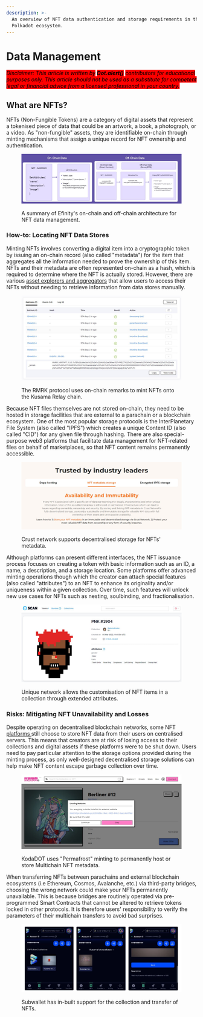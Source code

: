 ```yaml
---
description: >-
  An overview of NFT data authentication and storage requirements in the
  Polkadot ecosystem.
---
```


# Data Management

_<mark style="background-color:red;">Disclaimer: This article is written by</mark> <mark style="background-color:red;"></mark><mark style="background-color:red;">**Dot.alert()**</mark> <mark style="background-color:red;"></mark><mark style="background-color:red;">contributors for educational purposes only. This article should not be used as a substitute for competent legal or financial advice from a licensed professional in your country.</mark>_



## What are NFTs?

NFTs (Non-Fungible Tokens) are a category of digital assets that represent a tokenised piece of data that could be an artwork, a book, a photograph, or a video. As "non-fungible" assets, they are identifiable on-chain through minting mechanisms that assign a unique record for NFT ownership and authentication.&#x20;

<figure><img src="../../../.gitbook/assets/O_NFTEfinityData.JPG" alt="Efinity&#x27;s architecture for NFT Data management with on-chain and off-chain components."><figcaption><p>A summary of Efinity's on-chain and off-chain architecture for NFT data management.</p></figcaption></figure>



### How-to: Locating NFT Data Stores

Minting NFTs involves converting a digital item into a cryptographic token by issuing an on-chain record (also called "metadata") for the item that aggregates all the information needed to prove the ownership of this item. NFTs and their metadata are often represented on-chain as a hash, which is required to determine where the NFT is actually stored. However, there are various [asset explorers and aggregators](../../../useful-tools/explorers.md) that allow users to access their NFTs without needing to retrieve information from data stores manually.&#x20;

<figure><img src="../../../.gitbook/assets/O_NFTRemark.JPG" alt="The transaction data for minting RMRK NFTs on the Kusama Relay chain."><figcaption><p>The RMRK protocol uses on-chain remarks to mint NFTs onto the Kusama Relay chain.</p></figcaption></figure>

Because NFT files themselves are not stored on-chain, they need to be hosted in storage facilities that are external to a parachain or a blockchain ecosystem. One of the most popular storage protocols is the InterPlanetary File System (also called "IPFS") which creates a unique Content ID (also called "CID") for any given file through hashing. There are also special-purpose web3 platforms that facilitate data management for NFT-related files on behalf of marketplaces, so that NFT content remains permanently accessible.

<figure><img src="../../../.gitbook/assets/O_NFTCrust.JPG" alt="An overview of Crust Network’s metadata storage, indicating its sustainable and immutable solution for NFT data."><figcaption><p>Crust network supports decentralised storage for NFTs' metadata.</p></figcaption></figure>

Although platforms can present different interfaces, the NFT issuance process focuses on creating a token with basic information such as an ID, a name, a description, and a storage location. Some platforms offer advanced minting operations though which the creator can attach special features (also called "attributes") to an NFT to enhance its originality and/or uniqueness within a given collection. Over time, such features will unlock new use cases for NFTs such as nesting, soulbinding, and fractionalisation.

<figure><img src="../../../.gitbook/assets/O_NFTUniqueExplorer.JPG" alt="Display of an NFT minted on Unique network with additional attributes."><figcaption><p>Unique network allows the customisation of NFT items in a collection through extended attributes.</p></figcaption></figure>



### Risks: Mitigating NFT Unavailability and Losses

Despite operating on decentralised blockchain networks, some NFT [platforms ](../../5.regulations/platforms/)still choose to store NFT data from their users on centralised servers. This means that creators are at risk of losing access to their collections and digital assets if these platforms were to be shut down. Users need to pay particular attention to the storage options provided during the minting process, as only well-designed decentralised storage solutions can help make NFT content escape garbage collection over time.

<figure><img src="../../../.gitbook/assets/O_NFTKodaDOTStore.JPG" alt="An NFT minted on the Basilisk parachain and permanently hosted on KodaDOT."><figcaption><p>KodaDOT uses "Permafrost" minting to permanently host or store Multichain NFT metadata.</p></figcaption></figure>

When transferring NFTs between parachains and external blockchain ecosystems (i.e Ethereum, Cosmos, Avalanche, etc.) via third-party bridges, choosing the wrong network could make your NFTs permanently unavailable. This is because bridges are routinely operated via pre-programmed Smart Contracts that cannot be altered to retrieve tokens locked in other protocols. It is therefore users' responsibility to verify the parameters of their multichain transfers to avoid bad surprises.

<figure><img src="../../../.gitbook/assets/O_NFTSubwalletSend.JPG" alt="A visual guide for transferring NFTs with Subwallet."><figcaption><p>Subwallet has in-built support for the collection and transfer of NFTs.</p></figcaption></figure>

